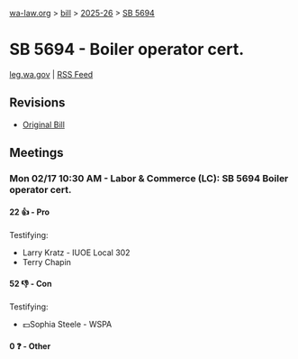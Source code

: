 [wa-law.org](/) > [bill](/bill/) > [2025-26](/bill/2025-26/) > [SB 5694](/bill/2025-26/sb/5694/)

# SB 5694 - Boiler operator cert.
[leg.wa.gov](https://app.leg.wa.gov/billsummary?BillNumber=5694&Year=2025&Initiative=false) | [RSS Feed](./rss.xml)

## Revisions
* [Original Bill](1/)

## Meetings
### Mon 02/17 10:30 AM - Labor & Commerce (LC): SB 5694 Boiler operator cert.
#### 22 👍 - Pro
Testifying:
* Larry Kratz - IUOE Local 302
* Terry Chapin

#### 52 👎 - Con
Testifying:
* 💵Sophia Steele - WSPA

#### 0 ❓ - Other
